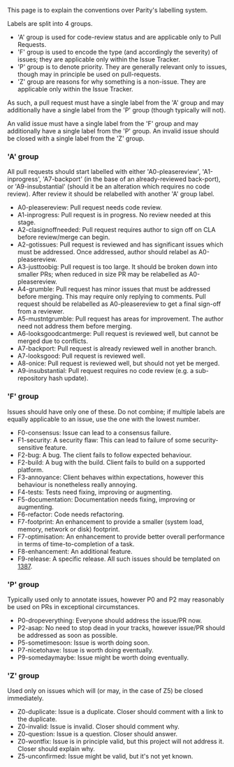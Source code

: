 This page is to explain the conventions over Parity's labelling system.

Labels are split into 4 groups.

- 'A' group is used for code-review status and are applicable only to Pull Requests.
- 'F' group is used to encode the type (and accordingly the severity) of issues; they are applicable only within the Issue Tracker.
- 'P' group is to denote priority. They are generally relevant only to issues, though may in principle be used on pull-requests.
- 'Z' group are reasons for why something is a non-issue. They are applicable only within the Issue Tracker.

As such, a pull request must have a single label from the 'A' group and may additionally have a single label from the 'P' group (though typically will not). 

An valid issue must have a single label from the 'F' group and may additionally have a single label from the 'P' group. An invalid issue should be closed with a single label from the 'Z' group.

### 'A' group

All pull requests should start labelled with either 'A0-pleasereview', 'A1-inprogress', 'A7-backport' (in the base of an already-reviewed back-port), or 'A9-insubstantial' (should it be an alteration which requires no code review). After review it should be relabelled with another 'A' group label.

- A0-pleasereview: Pull request needs code review.
- A1-inprogress: Pull request is in progress. No review needed at this stage.
- A2-clasignoffneeded: Pull request requires author to sign off on CLA before review/merge can begin.
- A2-gotissues: Pull request is reviewed and has significant issues which must be addressed. Once addressed, author should relabel as A0-pleasereview.
- A3-justtoobig: Pull request is too large. It should be broken down into smaller PRs; when reduced in size PR may be relabelled as A0-pleasereview.
- A4-grumble: Pull request has minor issues that must be addressed before merging. This may require only replying to comments. Pull request should be relabelled as A0-pleasereview to get a final sign-off from a reviewer.
- A5-mustntgrumble: Pull request has areas for improvement. The author need not address them before merging.
- A6-looksgoodcantmerge: Pull request is reviewed well, but cannot be merged due to conflicts.
- A7-backport: Pull request is already reviewed well in another branch.
- A7-looksgood: Pull request is reviewed well.
- A8-onice: Pull request is reviewed well, but should not yet be merged.
- A9-insubstantial: Pull request requires no code review (e.g. a sub-repository hash update).

### 'F' group

Issues should have only one of these. Do not combine; if multiple labels are equally applicable to an issue, use the one with the lowest number.

- F0-consensus: Issue can lead to a consensus failure.
- F1-security: A security flaw: This can lead to failure of some security-sensitive feature.
- F2-bug: A bug. The client fails to follow expected behaviour.
- F2-build: A bug with the build. Client fails to build on a supported platform.
- F3-annoyance: Client behaves within expectations, however this behaviour is nonetheless really annoying.
- F4-tests: Tests need fixing, improving or augmenting.
- F5-documentation: Documentation needs fixing, improving or augmenting.
- F6-refactor: Code needs refactoring.
- F7-footprint: An enhancement to provide a smaller (system load, memory, network or disk) footprint.
- F7-optimisation: An enhancement to provide better overall performance in terms of time-to-completion of a task.
- F8-enhancement: An additional feature.
- F9-release: A specific release. All such issues should be templated on [1387](https://github.com/ethcore/parity/issues/1387).

### 'P' group

Typically used only to annotate issues, however P0 and P2 may reasonably be used on PRs in exceptional circumstances.

- P0-dropeverything: Everyone should address the issue/PR now.
- P2-asap: No need to stop dead in your tracks, however issue/PR should be addressed as soon as possible.
- P5-sometimesoon: Issue is worth doing soon.
- P7-nicetohave: Issue is worth doing eventually.
- P9-somedaymaybe: Issue might be worth doing eventually.


### 'Z' group

Used only on issues which will (or may, in the case of Z5) be closed immediately.

- Z0-duplicate: Issue is a duplicate. Closer should comment with a link to the duplicate.
- Z0-invalid: Issue is invalid. Closer should comment why.
- Z0-question: Issue is a question. Closer should answer.
- Z0-wontfix: Issue is in principle valid, but this project will not address it. Closer should explain why.
- Z5-unconfirmed: Issue might be valid, but it's not yet known.
